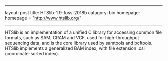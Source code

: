 ---
layout: post
title: HTSlib-1.9-foss-2018b
catagory: bio
homepage: homepage = "http://www.htslib.org/"
___
HTSlib is an implementation of a unified C library for accessing common file formats, such as SAM, CRAM and VCF, used for high-throughput sequencing data, and is the core library used by samtools and bcftools. 
HTSlib implements a generalized BAM index, with file extension .csi (coordinate-sorted index). 

